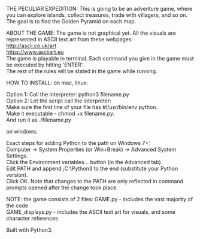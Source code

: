 THE PECULIAR EXPEDITION:
This is going to be an adventure game, where you can explore islands, collect treasures, trade with villagers, and so on.
The goal is to find the Golden Pyramid on each map.

ABOUT THE GAME:
The game is not graphical yet. All the visuals are represented in ASCII text art from these webpages:   
http://ascii.co.uk/art   
https://www.asciiart.eu   
The game is playable in terminal. Each command you give in the game must be executed by hitting 'ENTER'.   
The rest of the rules will be stated in the game while running.

HOW TO INSTALL:
on mac, linux:

Option 1: Call the interpreter:
		python3 filename.py   
Option 2: Let the script call the interpreter:  
		Make sure the first line of your file has #!/usr/bin/env python.  
		Make it executable - chmod +x filename.py.  
		And run it as ./filename.py

on windows: 

Exact steps for adding Python to the path on Windows 7+:  
Computer -> System Properties (or Win+Break) -> Advanced System Settings.  
Click the Environment variables... button (in the Advanced tab).  
Edit PATH and append ;C:\Python3 to the end (substitute your Python version).  
Click OK. Note that changes to the PATH are only reflected in command prompts opened after the change took place.

NOTE: the game consists of 2 files: 
GAME.py 					- includes the vast majority of the code   
GAME_displays.py 	- includes the ASCII text art for visuals, and some character references


Built with Python3.
